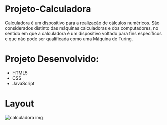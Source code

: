 # Projeto-Calculadora

Calculadora é um dispositivo para a realização de cálculos numéricos. São considerados distinto das máquinas calculadoras e dos computadores, no sentido em que a calculadora é um dispositivo voltado para fins específicos e que não pode ser qualificada como uma Máquina de Turing. 

# Projeto Desenvolvido:

* HTML5
* CSS
* JavaScript

# Layout

![calculadora img](https://user-images.githubusercontent.com/63323533/79782859-1995fa80-8316-11ea-9508-083105d21774.jpg)

